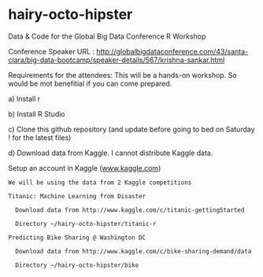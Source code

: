 # hairy-octo-hipster
Data &amp; Code for the Global Big Data Conference R Workshop

Conference Speaker URL : http://globalbigdataconference.com/43/santa-clara/big-data-bootcamp/speaker-details/567/krishna-sankar.html

Requirements for the attendees:
This will be a hands-on workshop. So would be mot benefitial if you can come prepared.

a) Install r

b) Install R Studio

c) Clone this github repository (and update before going to bed on Saturday ! for the latest files)

d) Download data from Kaggle. I cannot distribute Kaggle data.
   
   Setup an account in Kaggle (www.kaggle.com)
    
    We will be using the data from 2 Kaggle competitions
    
    Titanic: Machine Learning from Disaster
      
      Download data from http://www.kaggle.com/c/titanic-gettingStarted
      
      Directory ~/hairy-octo-hipster/titanic-r
    
    Predicting Bike Sharing @ Washington DC
      
      Download data from http://www.kaggle.com/c/bike-sharing-demand/data
      
      Directory ~/hairy-octo-hipster/bike
